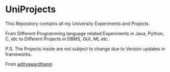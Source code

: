 # UniProjects

This Repository contains all my University Experiments and Projects. 

From Different Programming language related Experiments in Java, Python, C, etc 
to Different Projects in DBMS, GUI, ML etc.

P.S. The Projects inside are not subject to change due to Version updates in frameworks.

From [adityawardhanm](https://github.com/adityawardhanm)
